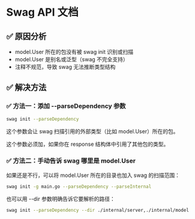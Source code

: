 # Swag API 文档

## ✅ 原因分析
- model.User 所在的包没有被 swag init 识别或扫描
- model.User 是别名或泛型（swag 不完全支持）
- 注释不规范，导致 swag 无法推断类型结构

## ✅ 解决方法
### ✅ 方法一：添加 --parseDependency 参数

```bash
swag init --parseDependency
```
这个参数会让 swag 扫描引用的外部类型（比如 model.User）所在的包。 

这个参数必须加，如果你在 response 结构体中引用了其他包的类型。

### ✅ 方法二：手动告诉 swag 哪里是 model.User
如果还是不行，可以将 model.User 所在的目录也加入 swag 的扫描范围：

```bash
swag init -g main.go --parseDependency --parseInternal
```

也可以用 --dir 参数明确告诉它要解析的路径：

```bash
swag init --parseDependency --dir ./internal/server,./internal/model
```
